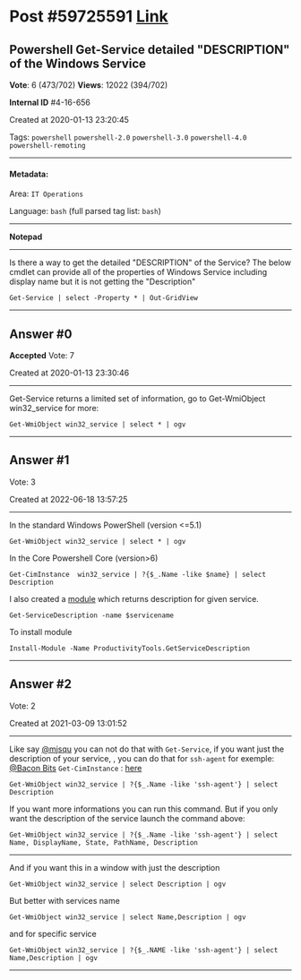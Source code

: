 
# Post \#59725591 [Link](https://stackoverflow.com/questions/59725591/)

## Powershell Get-Service detailed "DESCRIPTION" of the Windows Service

**Vote**: 6 (473/702) **Views**: 12022 (394/702) 

**Internal ID** \#4-16-656

Created at 2020-01-13 23:20:45

Tags: `powershell` `powershell-2.0` `powershell-3.0` `powershell-4.0` `powershell-remoting`

----------

#### Metadata:

Area: `IT Operations`

Language: `bash` (full parsed tag list: `bash`)

----------

**Notepad**


----------

Is there a way to get the detailed "DESCRIPTION" of the Service? The below cmdlet can provide all of the properties of Windows Service including display name but it is not getting the "Description"

```
Get-Service | select -Property * | Out-GridView
```



----------
        
## Answer \#0

**Accepted** Vote: 7

Created at 2020-01-13 23:30:46

------------

Get-Service returns a limited set of information, go to Get-WmiObject win32_service for more:

```
Get-WmiObject win32_service | select * | ogv
```



------------
    
    
## Answer \#1

 Vote: 3

Created at 2022-06-18 13:57:25

------------

In the standard Windows PowerShell (version <=5.1)
```
Get-WmiObject win32_service | select * | ogv
```

In the Core Powershell Core (version>6)
```
Get-CimInstance  win32_service | ?{$_.Name -like $name} | select Description
```

I also created a [module](https://www.powershellgallery.com/packages/ProductivityTools.GetServiceDescription) which returns description for given service.
```
Get-ServiceDescription -name $servicename
```

To install module
```
Install-Module -Name ProductivityTools.GetServiceDescription
```

[](https://i.stack.imgur.com/hz5mV.png)


------------
    
    
## Answer \#2

 Vote: 2

Created at 2021-03-09 13:01:52

------------

Like say [@mjsqu](https://stackoverflow.com/users/3388954/mjsqu) you can not do that with `Get-Service`, if you want just the description of your service, , you can do that for `ssh-agent` for exemple:
 [@Bacon Bits](https://stackoverflow.com/users/696808/bacon-bits)  `Get-CimInstance`  : [here](https://stackoverflow.com/a/54317765/12317483)
```
Get-WmiObject win32_service | ?{$_.Name -like 'ssh-agent'} | select Description
```

If you want more informations you can run this command. But if you only want the description of the service launch the command above:
```
Get-WmiObject win32_service | ?{$_.Name -like 'ssh-agent'} | select Name, DisplayName, State, PathName, Description
```


---


And if you want this in a window with just the description
```
Get-WmiObject win32_service | select Description | ogv
```

But better with services name
```
Get-WmiObject win32_service | select Name,Description | ogv
```

and for specific service
```
Get-WmiObject win32_service | ?{$_.NAME -like 'ssh-agent'} | select Name,Description | ogv
```



------------
    
    